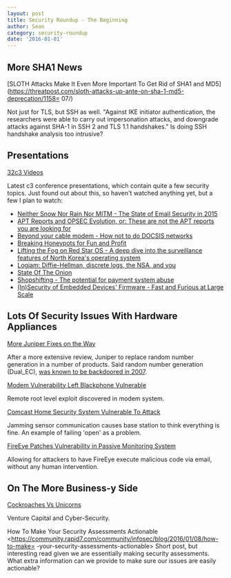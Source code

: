 ```yaml
---
layout: post
title: Security Roundup - The Beginning
author: Sean
category: security-roundup
date: '2016-01-01'
---
```


More SHA1 News
---

[SLOTH Attacks Make It Even More Important To Get Rid of SHA1 and MD5](https://threatpost.com/sloth-attacks-up-ante-on-sha-1-md5-deprecation/1158=
07/)

Not just for TLS, but SSH as well. "Against IKE initiator authentication, the researchers were able to carry out impersonation attacks, and downgrade attacks against SHA-1 in SSH 2 and TLS 1.1 handshakes." Is doing SSH handshake analysis too intrusive?

Presentations
---

[32c3 Videos](https://media.ccc.de/b/congress/2015>)

Latest c3 conference presentations, which contain quite a few security topics. Just found out about this, so haven't watched anything yet, but a few I plan to watch:

- [Neither Snow Nor Rain Nor MITM - The State of Email Security in 2015](https://media.ccc.de/v/32c3-7255-neither_snow_nor_rain_nor_mitm_the_state_of_email_security_in_2015)
- [APT Reports and OPSEC Evolution, or: These are not the APT reports you are looking for](https://media.ccc.de/v/32c3-7260-apt_reports_and_opsec_evolution_or_these_are_not_the_apt_reports_you_are_looking_for)
- [Beyond your cable modem - How not to do DOCSIS networks](https://media.ccc.de/v/32c3-7133-beyond_your_cable_modem)
- [Breaking Honeypots for Fun and Profit](https://media.ccc.de/v/32c3-7277-breaking_honeypots_for_fun_and_profit)
- [Lifting the Fog on Red Star OS - A deep dive into the surveillance features of North Korea's operating system](https://media.ccc.de/v/32c3-7174-lifting_the_fog_on_red_star_os)
- [Logjam: Diffie-Hellman, discrete logs, the NSA, and you](https://media.ccc.de/v/32c3-7288-logjam_diffie-hellman_discrete_logs_the_nsa_and_you)
- [State Of The Onion](https://media.ccc.de/v/32c3-7307-state_of_the_onion)
- [Shopshifting - The potential for payment system abuse](https://media.ccc.de/v/32c3-7368-shopshifting)
- [(In)Security of Embedded Devices' Firmware - Fast and Furious at Large Scale](https://media.ccc.de/v/32c3-7252-in_security_of_embedded_devices_firmware_-_fast_and_furious_at_large_scale)

Lots Of Security Issues With Hardware Appliances
---

[More Juniper Fixes on the Way](https://forums.juniper.net/t5/Security-Incident-Response/Advancing-the-Security-of-Juniper-Products/ba-p/286383)

After a more extensive review, Juniper to replace random number generation in a number of products. Said random number generation (Dual_EC), [was known to be backdoored in 2007](https://www.schneier.com/blog/archives/2007/11/the_strange_sto.html).

[Modem Vulnerability Left Blackphone Vulnerable](https://threatpost.com/silentcircle-patches-modem-flaw-that-exposes-blackphone-to-attack/115793/)

Remote root level exploit discovered in modem system.

[Comcast Home Security System Vulnerable To Attack](https://threatpost.com/comcast-home-security-system-vulnerable-to-attack/115774/)

Jamming sensor communication causes base station to think everything is fine. An example of failing 'open' as a problem.

[FireEye Patches Vulnerability in Passive Monitoring System](http://arstechnica.com/security/2015/12/when-a-single-e-mail-gives-hackers-full-access-to-your-network/)

Allowing for attackers to have FireEye execute malicious code via email, without any human intervention.

On The More Business-y Side
---

[Cockroaches Vs Unicorns](http://techcrunch.com/2016/01/06/cockroaches-vs-unicorns-the-golden-age-of-cybersecurity-startups)

Venture Capital and Cyber-Security.

How To Make Your Security Assessments Actionable
<https://community.rapid7.com/community/infosec/blog/2016/01/08/how-to-make=
-your-security-assessments-actionable>
Short post, but interesting read given we are essentially making security
assessments. What extra information can we provide to make sure our issues
are easily actionable?
